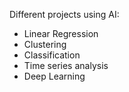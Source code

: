 Different projects using AI:
- Linear Regression
- Clustering
- Classification
- Time series analysis
- Deep Learning
